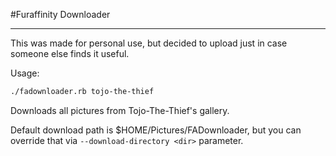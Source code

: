 #Furaffinity Downloader

***

This was made for personal use, but decided to upload just in case someone else finds it useful.

Usage:
```bash
./fadownloader.rb tojo-the-thief
```

Downloads all pictures from Tojo-The-Thief's gallery.

Default download path is $HOME/Pictures/FADownloader, but you can override that via `--download-directory <dir>` parameter.
